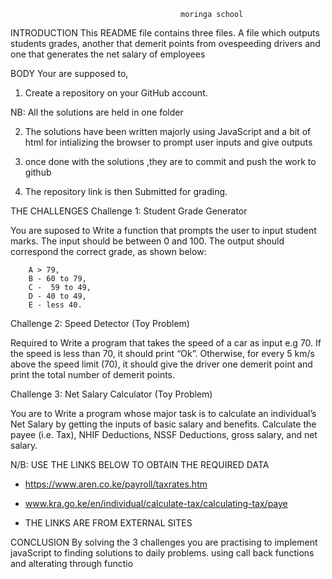                                           moringa school
INTRODUCTION
This README file contains three files. A file which outputs students grades, another that demerit points from ovespeeding drivers and one that generates the net salary of employees

BODY
Your are supposed to,
1. Create a repository on your GitHub account. 

NB: All the solutions are held in one folder

2. The solutions have been written majorly using JavaScript and a bit of html for intializing the browser to prompt user inputs and give outputs

3. once done with the solutions ,they are to commit and push the work to github 

4. The repository link is then Submitted  for grading.

THE CHALLENGES
Challenge 1: Student Grade Generator 

 You are suposed to Write a function that prompts the user to input student marks. The input should be between 0 and 100. The output should correspond the correct grade, as shown below: 

        A > 79, 
        B - 60 to 79, 
        C -  59 to 49,
        D - 40 to 49, 
        E - less 40.

 

Challenge 2: Speed Detector (Toy Problem)

Required to Write a program that takes the speed of a car as input e.g 70. If the speed is less than 70, it should print “Ok”. Otherwise, for every 5 km/s above the speed limit (70), it should give the driver one demerit point and print the total number of demerit points.

Challenge 3: Net Salary Calculator (Toy Problem)

You are to Write a program whose major task is to calculate an individual’s Net Salary by getting the inputs of basic salary and benefits. Calculate the payee (i.e. Tax), NHIF Deductions, NSSF Deductions, gross salary, and net salary. 

N/B: USE THE LINKS BELOW TO OBTAIN THE REQUIRED DATA
- https://www.aren.co.ke/payroll/taxrates.htm

- www.kra.go.ke/en/individual/calculate-tax/calculating-tax/paye
- THE LINKS ARE FROM EXTERNAL SITES

CONCLUSION
By solving the 3 challenges you are practising to implement javaScript to finding solutions to daily problems. using call back functions and alterating through functio
